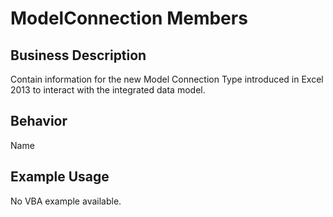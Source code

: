 # ModelConnection Members

## Business Description
Contain information for the new Model Connection Type introduced in Excel 2013 to interact with the integrated data model.

## Behavior
Name

## Example Usage
No VBA example available.